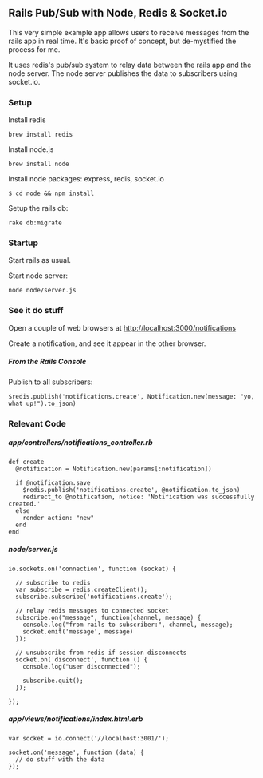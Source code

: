 ## Rails Pub/Sub with Node, Redis & Socket.io

This very simple example app allows users to receive messages from the rails app in real time. It's basic proof of concept, but de-mystified the process for me.

It uses redis's pub/sub system to relay data between the rails app and the node server.  The node server publishes the data to subscribers using socket.io.

### Setup

Install redis

	brew install redis

Install node.js

    brew install node

Install node packages: express, redis, socket.io

    $ cd node && npm install
    
Setup the rails db:

	rake db:migrate

### Startup

Start rails as usual.

Start node server:

    node node/server.js

### See it do stuff
Open a couple of web browsers at [http://localhost:3000/notifications](http://localhost:3000/notifications)

Create a notification, and see it appear in the other browser.

##### From the Rails Console
Publish to all subscribers:

	$redis.publish('notifications.create', Notification.new(message: "yo, what up!").to_json)

### Relevant Code

##### app/controllers/notifications_controller.rb

	def create
	  @notification = Notification.new(params[:notification])
	
	  if @notification.save
	    $redis.publish('notifications.create', @notification.to_json)
	    redirect_to @notification, notice: 'Notification was successfully created.'
	  else
	    render action: "new"
	  end
	end

##### node/server.js
	
	io.sockets.on('connection', function (socket) {
	
	  // subscribe to redis
	  var subscribe = redis.createClient();
	  subscribe.subscribe('notifications.create');
	
	  // relay redis messages to connected socket
	  subscribe.on("message", function(channel, message) {
	    console.log("from rails to subscriber:", channel, message);
	    socket.emit('message', message)
	  });
	
	  // unsubscribe from redis if session disconnects
	  socket.on('disconnect', function () {
	    console.log("user disconnected");
	
	    subscribe.quit();
	  });
	
	});

##### app/views/notifications/index.html.erb
	var socket = io.connect('//localhost:3001/');
	
	socket.on('message', function (data) {
	  // do stuff with the data
	});